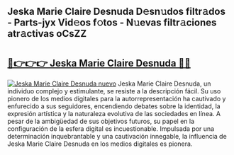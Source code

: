## Jeska Marie Claire Desnuda D𝚎sn𝚞dos filtr𝚊dos - Parts-jyx Vid𝚎os f𝚘tos - N𝚞evas filtr𝚊ciones atr𝚊ctivas oCsZZ

# <h2><a href="http://mb7vxb.tromn.icu/?c=Jeska+Marie+Claire+Desnuda">🔗👉👉👉 Jeska Marie Claire Desnuda 🔗🔗</a></h2>

[![Jeska Marie Claire Desnuda nuevo](https://i.imgur.com/pEAQMta.gif)](http://mb7vxb.tromn.icu/?c=Jeska+Marie+Claire+Desnuda)
Jeska Marie Claire Desnuda, un individuo complejo y estimulante, se resiste a la descripción fácil. Su uso pionero de los medios digitales para la autorrepresentación ha cautivado y enfurecido a sus seguidores, encendiendo debates sobre la identidad, la expresión artística y la naturaleza evolutiva de las sociedades en línea. A pesar de la ambigüedad de sus objetivos futuros, su papel en la configuración de la esfera digital es incuestionable. Impulsada por una determinación inquebrantable y una cautivación innegable, la influencia de Jeska Marie Claire Desnuda en los medios digitales es pionera.
